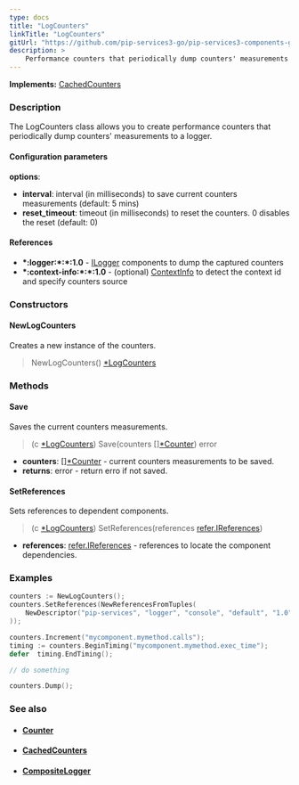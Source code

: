 ```yaml
---
type: docs
title: "LogCounters"
linkTitle: "LogCounters"
gitUrl: "https://github.com/pip-services3-go/pip-services3-components-go"
description: >
    Performance counters that periodically dump counters' measurements to logger.
---
```


**Implements:** [CachedCounters](../cached_counters)

### Description

The LogCounters class allows you to create performance counters that periodically dump counters' measurements to a logger.

#### Configuration parameters

**options**:
- **interval**: interval (in milliseconds) to save current counters measurements (default: 5 mins)
- **reset_timeout**: timeout (in milliseconds) to reset the counters. 0 disables the reset (default: 0)


#### References
- **\*:logger:\*:\*:1.0** - [ILogger](../../log/ilogger) components to dump the captured counters
- **\*:context-info:\*:\*:1.0** - (optional) [ContextInfo](../../info/context_info) to detect the context id and specify counters source


### Constructors

#### NewLogCounters
Creates a new instance of the counters.

> NewLogCounters() [*LogCounters]()

### Methods

#### Save
Saves the current counters measurements.

> (c [*LogCounters]()) Save(counters [][*Counter](../counter)) error

- **counters**: [][*Counter](../counter) - current counters measurements to be saved.
- **returns**: error - return erro if not saved.


#### SetReferences
Sets references to dependent components.

> (c [*LogCounters]()) SetReferences(references [refer.IReferences](../../../commons/refer/ireferences))

- **references**: [refer.IReferences](../../../commons/refer/ireferences) - references to locate the component dependencies.

### Examples

```go
counters := NewLogCounters();
counters.SetReferences(NewReferencesFromTuples(
    NewDescriptor("pip-services", "logger", "console", "default", "1.0"), NewConsoleLogger()
));

counters.Increment("mycomponent.mymethod.calls");
timing := counters.BeginTiming("mycomponent.mymethod.exec_time");
defer  timing.EndTiming();

// do something

counters.Dump();
```

### See also
- #### [Counter](../counter)
- #### [CachedCounters](../cached_counters)
- #### [CompositeLogger](../../log/composite_logger)
